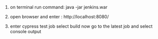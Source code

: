 1) on terminal run command:
    java -jar jenkins.war

2) open browser and enter : 
    http://localhost:8080/

3) enter cypress test job 
    select build now
    go to the latest job and select console output